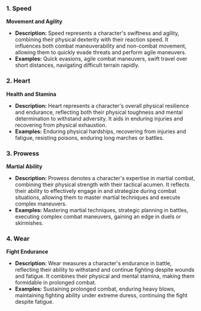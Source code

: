 ### 1. Speed


**Movement and Agility**

- **Description:** Speed represents a character's swiftness and agility, combining their physical dexterity with their reaction speed. It influences both combat maneuverability and non-combat movement, allowing them to quickly evade threats and perform agile maneuvers.
- **Examples:** Quick evasions, agile combat maneuvers, swift travel over short distances, navigating difficult terrain rapidly.

### 2. Heart

**Health and Stamina**

- **Description:** Heart represents a character's overall physical resilience and endurance, reflecting both their physical toughness and mental determination to withstand adversity. It aids in enduring injuries and recovering from physical exhaustion.
- **Examples:** Enduring physical hardships, recovering from injuries and fatigue, resisting poisons, enduring long marches or battles.

### 3. Prowess

**Martial Ability**

- **Description:** Prowess denotes a character's expertise in martial combat, combining their physical strength with their tactical acumen. It reflects their ability to effectively engage in and strategize during combat situations, allowing them to master martial techniques and execute complex maneuvers.
- **Examples:** Mastering martial techniques, strategic planning in battles, executing complex combat maneuvers, gaining an edge in duels or skirmishes.

### 4. Wear

**Fight Endurance**

- **Description:** Wear measures a character's endurance in battle, reflecting their ability to withstand and continue fighting despite wounds and fatigue. It combines their physical and mental stamina, making them formidable in prolonged combat.
- **Examples:** Sustaining prolonged combat, enduring heavy blows, maintaining fighting ability under extreme duress, continuing the fight despite fatigue.